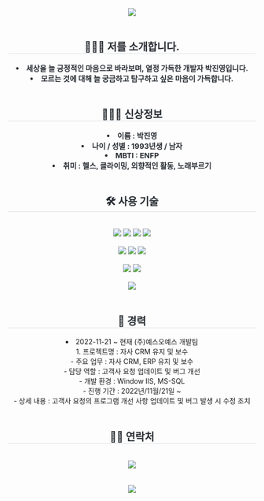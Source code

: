 <div align= "center">
    <img src="https://capsule-render.vercel.app/api?type=waving&color=gradient&height=120&text=Welcome%20to%20Hecarim's&animation=fadeIn&fontColor=000000&fontSize=50" />
</div>
<br>
<div align= "center"> 
    <h2 style="border-bottom: 1px solid #d8dee4; color: #282d33;"> 🙋🏻‍♂️ 저를 소개합니다. </h2>  
    <div style="font-weight: 700; font-size: 15px; text-align: center; color: #282d33;">
        <li> 세상을 늘 긍정적인 마음으로 바라보며, 열정 가득한 개발자 박진영입니다.</li>
        <li> 모르는 것에 대해 늘 궁금하고 탐구하고 싶은 마음이 가득합니다. </li>
    </div> 
</div>
<br>
<div align= "center"> 
    <h2 style="border-bottom: 1px solid #d8dee4; color: #282d33;"> 🕵🏻‍♂️ 신상정보 </h2>  
    <div style="font-weight: 700; font-size: 15px; text-align: center; color: #282d33;">
        <li> 이름 : 박진영 </li>
        <li> 나이 / 성별 : 1993년생 / 남자 </li>
        <li> MBTI : ENFP </li>
        <li> 취미 : 헬스, 클라이밍, 외향적인 활동, 노래부르기 </li>
    </div> 
</div>
<br>
<div align= "center">
    <h2 style="border-bottom: 1px solid #d8dee4; color: #282d33;"> 🛠️ 사용 기술 </h2>
    <br> 
    <div style="margin: 0 auto; text-align: center;" align= "center">
        <img src="https://img.shields.io/badge/CSS3-1572B6?style=for-the-badge&logo=CSS3&logoColor=white">
        <img src="https://img.shields.io/badge/jQuery-0769AD?style=for-the-badge&logo=jQuery&logoColor=white">
        <img src="https://img.shields.io/badge/Javascript-F7DF1E?style=for-the-badge&logo=Javascript&logoColor=white">
        <img src="https://img.shields.io/badge/HTML5-E34F26?style=for-the-badge&logo=HTML5&logoColor=white">
        <br><br>
        <img src="https://img.shields.io/badge/Java-007396?style=for-the-badge&logo=Java&logoColor=white">
        <img src="https://img.shields.io/badge/Spring-6DB33F?style=for-the-badge&logo=Spring&logoColor=white">
        <img src="https://img.shields.io/badge/asp-181717?style=for-the-badge&logo=asp&logoColor=white">
        <br><br>
        <img src="https://img.shields.io/badge/MySQL-4479A1?style=for-the-badge&logo=MySQL&logoColor=white">
        <img src="https://img.shields.io/badge/Microsoft%20SQL%20Server-CC2927?style=for-the-badge&logo=microsoft%20sql%20server&logoColor=white">
        <br><br>
        <img src="https://img.shields.io/badge/Github-181717?style=for-the-badge&logo=Github&logoColor=white">
    </div>
</div>
<br>
<div align="center">
    <h2 style="border-bottom: 1px solid #d8dee4; color: #282d33;"> 👔 경력 </h2>
    <li>2022-11-21 ~ 현재 (주)예스오예스 개발팀<br>
    1. 프로젝트명 : 자사 CRM 유지 및 보수<br>
    - 주요 업무 : 자사 CRM, ERP 유지 및 보수<br>
    - 담당 역할 : 고객사 요청 업데이트 및 버그 개선<br>
    - 개발 환경  : Window IIS, MS-SQL<br>
    - 진행 기간 : 2022년/11월/21일 ~ <br>
    - 상세 내용 : 고객사 요청의 프로그램 개선 사항 업데이트 및 버그 발생 시 수정 조치<br>
    </li>
</div>
<br>
<div align= "center">
<h2 style="border-bottom: 1px solid #d8dee4; color: #282d33;"> 🧑‍💻 연락처 </h2>
    <br> 
    <div align= "center">
        <a href=https://www.instagram.com/jinn.young062/>
            <img src="https://img.shields.io/badge/Instagram-E4405F?style=for-the-badge&logo=Instagram&logoColor=white&link=https://www.instagram.com/jinn.young062/">
        </a>
    </div>
    <br> 
    <div align= "center">
    </div> 
</div>
<br>
<div align="center">    
    <img src="https://capsule-render.vercel.app/api?type=waving&height=90&section=footer" />    
</div>
